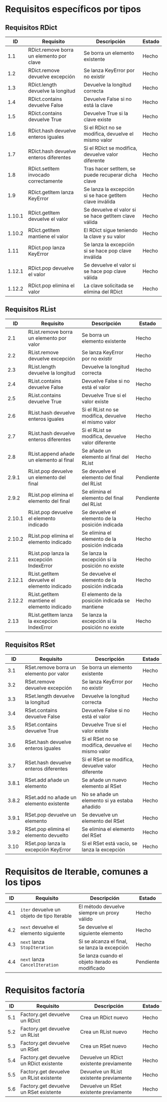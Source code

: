 # Requisitos específicos por tipos

## Requisitos RDict

| **ID** | **Requisito**                            | **Descripción**                                         | **Estado** |
|--------|------------------------------------------|---------------------------------------------------------|------------|
| 1.1    | RDict.remove borra un elemento por clave | Se borra un elemento existente                          | Hecho      |
| 1.2    | RDict.remove devuelve excepción          | Se lanza KeyError por no existir                        | Hecho      |
| 1.3    | RDict.length devuelve la longitud        | Devuelve la longitud correcta                           | Hecho      |
| 1.4    | RDict.contains devuelve False            | Devuelve False si no está la clave                      | Hecho      |
| 1.5    | RDict.contains devuelve True             | Devuelve True si la clave existe                        | Hecho      |
| 1.6    | RDict.hash devuelve enteros iguales      | Si el RDict no se modifica, devuelve el mismo valor     | Hecho      |
| 1.7    | RDict.hash devuelve enteros diferentes   | Si el RDict se modifica, devuelve valor diferente       | Hecho      |
| 1.8    | RDict.setItem invocado correctamente     | Tras hacer setItem, se puede recuperar dicha clave      | Hecho      |
| 1.9    | RDict.getItem lanza KeyError             | Se lanza la excepción si se hace getItem clave inválida | Hecho      |
| 1.10.1 | RDict.getItem devuelve el valor          | Se devuelve el valor si se hace getItem clave válida    | Hecho      |
| 1.10.2 | RDict.getItem mantiene el valor          | El RDict sigue teniendo la clave y su valor             | Hecho      |
| 1.11   | RDict.pop lanza KeyError                 | Se lanza la excepción si se hace pop clave inválida     | Hecho      |
| 1.12.1 | RDict.pop devuelve el valor              | Se devuelve el valor si se hace pop clave válida        | Hecho      |
| 1.12.2 | RDict.pop elimina el valor               | La clave solicitada se elimina del RDict                | Hecho      |

## Requisitos RList

| **ID** | **Requisito**                               | **Descripción**                                     | **Estado** |
|--------|---------------------------------------------|-----------------------------------------------------|------------|
| 2.1    | RList.remove borra un elemento por valor    | Se borra un elemento existente                      | Hecho      |
| 2.2    | RList.remove devuelve excepción             | Se lanza KeyError por no existir                    | Hecho      |
| 2.3    | RList.length devuelve la longitud           | Devuelve la longitud correcta                       | Hecho      |
| 2.4    | RList.contains devuelve False               | Devuelve False si no está el valor                  | Hecho      |
| 2.5    | RList.contains devuelve True                | Devuelve True si el valor existe                    | Hecho      |
| 2.6    | RList.hash devuelve enteros iguales         | Si el RList no se modifica, devuelve el mismo valor | Hecho      |
| 2.7    | RList.hash devuelve enteros diferentes      | Si el RList se modifica, devuelve valor diferente   | Hecho      |
| 2.8    | RList.append añade un elemento al final     | Se añade un elemento al final del RList             | Hecho      |
| 2.9.1  | RList.pop devuelve un elemento del final    | Se devuelve el elemento del final del RList         | Pendiente  |
| 2.9.2  | RList.pop elimina el elemento del final     | Se elimina el elemento del final del RList          | Pendiente  |
| 2.10.1 | RList.pop devuelve el elemento indicado     | Se devuelve el elemento de la posición indicada     | Hecho      |
| 2.10.2 | RList.pop elimina el elemento indicado      | Se elimina el elemento de la posición indicada      | Hecho      |
| 2.11   | RList.pop lanza la excepción IndexError     | Se lanza la excepción si la posición no existe      | Hecho      |
| 2.12.1 | RList.getItem devuelve el elemento indicado | Se devuelve el elemento de la posición indicada     | Hecho      |
| 2.12.2 | RList.getItem mantiene el elemento indicado | El elemento de la posición indicada se mantiene     | Hecho      |
| 2.13   | RList.getItem lanza la excepcion IndexError | Se lanza la excepción si la posición no existe      | Hecho      |

## Requisitos RSet

| **ID** | **Requisito**                           | **Descripción**                                    | **Estado** |
|--------|-----------------------------------------|----------------------------------------------------|------------|
| 3.1    | RSet.remove borra un elemento por valor | Se borra un elemento existente                     | Hecho      |
| 3.2    | RSet.remove devuelve excepción          | Se lanza KeyError por no existir                   | Hecho      |
| 3.3    | RSet.length devuelve la longitud        | Devuelve la longitud correcta                      | Hecho      |
| 3.4    | RSet.contains devuelve False            | Devuelve False si no está el valor                 | Hecho      |
| 3.5    | RSet.contains devuelve True             | Devuelve True si el valor existe                   | Hecho      |
| 3.6    | RSet.hash devuelve enteros iguales      | Si el RSet no se modifica, devuelve el mismo valor | Hecho      |
| 3.7    | RSet.hash devuelve enteros diferentes   | Si el RSet se modifica, devuelve valor diferente   | Hecho      |
| 3.8.1  | RSet.add añade un elemento              | Se añade un nuevo elemento al RSet                 | Hecho      |
| 3.8.2  | RSet.add no añade un elemento existente | No se añade un elemento si ya estaba añadido       | Hecho      |
| 3.9.1  | RSet.pop devuelve un elemento           | Se devuelve un elemento del RSet                   | Hecho      |
| 3.9.2  | RSet.pop elimina el elemento devuelto   | Se elimina el elemento del RSet                    | Hecho      |
| 3.10   | RSet.pop lanza la excepción KeyError    | Si el RSet está vacío, se lanza la excepción       | Hecho      |

# Requisitos de Iterable, comunes a los tipos

| **ID** | **Requisito**                              | **Descripción**                                 | **Estado** |
|--------|--------------------------------------------|-------------------------------------------------|------------|
| 4.1    | `iter` devuelve un objeto de tipo Iterable | El método devuelve siempre un proxy válido      | Hecho      |
| 4.2    | `next` devuelve el elemento siguiente      | Se devuelve el siguiente elemento               | Hecho      |
| 4.3    | `next` lanza `StopIteration`               | Si se alcanza el final, se lanza la excepción   | Hecho      |
| 4.4    | `next` lanza `CancelIteration`             | Se lanza cuando el objeto iterado es modificado | Pendiente  |

# Requisitos factoría

| **ID** | **Requisito**                           | **Descripción**                         | **Estado** |
|--------|-----------------------------------------|-----------------------------------------|------------|
| 5.1    | Factory.get devuelve un RDict           | Crea un RDict nuevo                     | Hecho      |
| 5.2    | Factory.get devuelve un RList           | Crea un RList nuevo                     | Hecho      |
| 5.3    | Factory.get devuelve un RSet            | Crea un RSet  nuevo                     | Hecho      |
| 5.4    | Factory.get devuelve un RDict existente | Devuelve un RDict existente previamente | Hecho      |
| 5.5    | Factory.get devuelve un RList existente | Devuelve un RList existente previamente | Hecho      |
| 5.6    | Factory.get devuelve un RSet existente  | Devuelve un RSet  existente previamente | Hecho      |


